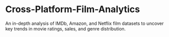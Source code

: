 # Cross-Platform-Film-Analytics
An in-depth analysis of IMDb, Amazon, and Netflix film datasets to uncover key trends in movie ratings, sales, and genre distribution.
